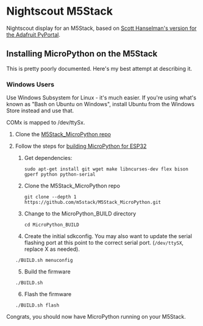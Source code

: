 # Nightscout M5Stack
Nightscout display for an M5Stack, based on [Scott Hanselman's version for the Adafruit PyPortal](https://github.com/shanselman/NightscoutPyPortal).

## Installing MicroPython on the M5Stack
This is pretty poorly documented. Here's my best attempt at describing it.

### Windows Users
Use Windows Subsystem for Linux - it's much easier. If you're using what's known as "Bash on Ubuntu on Windows", install Ubuntu from the Windows Store instead and use that.

COMx is mapped to /dev/ttySx.

1. Clone the [M5Stack_MicroPython repo](https://github.com/m5stack/M5Stack_MicroPython)
2. Follow the steps for [building MicroPython for ESP32](https://github.com/loboris/MicroPython_ESP32_psRAM_LoBo/wiki/build)
    1. Get dependencies:

       `sudo apt-get install git wget make libncurses-dev flex bison gperf python python-serial`
    2. Clone the M5Stack_MicroPython repo

       `git clone --depth 1 https://github.com/m5stack/M5Stack_MicroPython.git`
    3. Change to the MicroPython_BUILD directory

       `cd MicroPython_BUILD`
    4. Create the initial sdkconfig. You may also want to update the serial flashing port at this point to the correct serial port. (`/dev/ttySX`, replace X as needed).

      `./BUILD.sh menuconfig`

    5. Build the firmware

      `./BUILD.sh`
      
    6. Flash the firmware

      `./BUILD.sh flash`

Congrats, you should now have MicroPython running on your M5Stack.